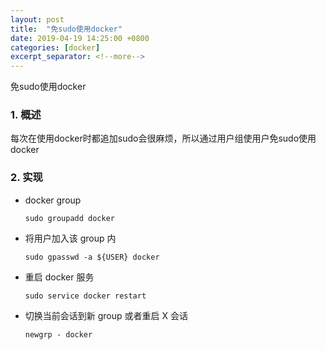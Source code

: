 ```yaml
---
layout: post
title:  "免sudo使用docker"
date: 2019-04-19 14:25:00 +0800
categories: [docker]
excerpt_separator: <!--more-->
---
```


免sudo使用docker

<!--more-->

### 1. 概述

每次在使用docker时都追加sudo会很麻烦，所以通过用户组使用户免sudo使用docker

### 2. 实现

* docker group

    ```shell
    sudo groupadd docker
    ```

* 将用户加入该 group 内

    ```shell
    sudo gpasswd -a ${USER} docker
    ```

* 重启 docker 服务

    ```shell
    sudo service docker restart
    ```

* 切换当前会话到新 group 或者重启 X 会话

    ```shell
    newgrp - docker
    ```